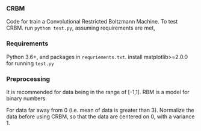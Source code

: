 ### CRBM
Code for train a Convolutional Restricted Boltzmann Machine. To test CRBM. run
`python test.py`, assuming requirements are met,

### Requirements
Python 3.6+, and packages in `requriements.txt`. install matplotlib>=2.0.0 for 
running `test.py`

### Preprocessing
It is recommended for data being in the range of [-1,1]. RBM is a model for
binary numbers.

For data far away from 0 (i.e. mean of data is greater than 3). Normalize 
the data before using CRBM, so that the data are centered on 0, with a variance 1.
